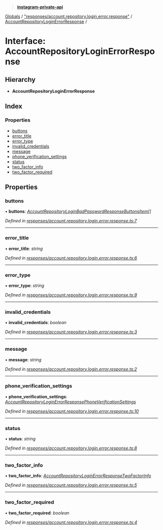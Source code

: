 > **[instagram-private-api](../README.md)**

[Globals](../README.md) / ["responses/account.repository.login.error.response"](../modules/_responses_account_repository_login_error_response_.md) / [AccountRepositoryLoginErrorResponse](_responses_account_repository_login_error_response_.accountrepositoryloginerrorresponse.md) /

# Interface: AccountRepositoryLoginErrorResponse

## Hierarchy

* **AccountRepositoryLoginErrorResponse**

## Index

### Properties

* [buttons](_responses_account_repository_login_error_response_.accountrepositoryloginerrorresponse.md#buttons)
* [error_title](_responses_account_repository_login_error_response_.accountrepositoryloginerrorresponse.md#error_title)
* [error_type](_responses_account_repository_login_error_response_.accountrepositoryloginerrorresponse.md#error_type)
* [invalid_credentials](_responses_account_repository_login_error_response_.accountrepositoryloginerrorresponse.md#invalid_credentials)
* [message](_responses_account_repository_login_error_response_.accountrepositoryloginerrorresponse.md#message)
* [phone_verification_settings](_responses_account_repository_login_error_response_.accountrepositoryloginerrorresponse.md#phone_verification_settings)
* [status](_responses_account_repository_login_error_response_.accountrepositoryloginerrorresponse.md#status)
* [two_factor_info](_responses_account_repository_login_error_response_.accountrepositoryloginerrorresponse.md#two_factor_info)
* [two_factor_required](_responses_account_repository_login_error_response_.accountrepositoryloginerrorresponse.md#two_factor_required)

## Properties

###  buttons

• **buttons**: *[AccountRepositoryLoginBadPasswordResponseButtonsItem](_responses_account_repository_login_error_response_.accountrepositoryloginbadpasswordresponsebuttonsitem.md)[]*

*Defined in [responses/account.repository.login.error.response.ts:7](https://github.com/dilame/instagram-private-api/blob/173bc62/src/responses/account.repository.login.error.response.ts#L7)*

___

###  error_title

• **error_title**: *string*

*Defined in [responses/account.repository.login.error.response.ts:6](https://github.com/dilame/instagram-private-api/blob/173bc62/src/responses/account.repository.login.error.response.ts#L6)*

___

###  error_type

• **error_type**: *string*

*Defined in [responses/account.repository.login.error.response.ts:9](https://github.com/dilame/instagram-private-api/blob/173bc62/src/responses/account.repository.login.error.response.ts#L9)*

___

###  invalid_credentials

• **invalid_credentials**: *boolean*

*Defined in [responses/account.repository.login.error.response.ts:3](https://github.com/dilame/instagram-private-api/blob/173bc62/src/responses/account.repository.login.error.response.ts#L3)*

___

###  message

• **message**: *string*

*Defined in [responses/account.repository.login.error.response.ts:2](https://github.com/dilame/instagram-private-api/blob/173bc62/src/responses/account.repository.login.error.response.ts#L2)*

___

###  phone_verification_settings

• **phone_verification_settings**: *[AccountRepositoryLoginErrorResponsePhoneVerificationSettings](_responses_account_repository_login_error_response_.accountrepositoryloginerrorresponsephoneverificationsettings.md)*

*Defined in [responses/account.repository.login.error.response.ts:10](https://github.com/dilame/instagram-private-api/blob/173bc62/src/responses/account.repository.login.error.response.ts#L10)*

___

###  status

• **status**: *string*

*Defined in [responses/account.repository.login.error.response.ts:8](https://github.com/dilame/instagram-private-api/blob/173bc62/src/responses/account.repository.login.error.response.ts#L8)*

___

###  two_factor_info

• **two_factor_info**: *[AccountRepositoryLoginErrorResponseTwoFactorInfo](_responses_account_repository_login_error_response_.accountrepositoryloginerrorresponsetwofactorinfo.md)*

*Defined in [responses/account.repository.login.error.response.ts:5](https://github.com/dilame/instagram-private-api/blob/173bc62/src/responses/account.repository.login.error.response.ts#L5)*

___

###  two_factor_required

• **two_factor_required**: *boolean*

*Defined in [responses/account.repository.login.error.response.ts:4](https://github.com/dilame/instagram-private-api/blob/173bc62/src/responses/account.repository.login.error.response.ts#L4)*
